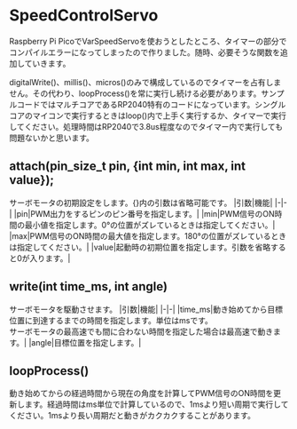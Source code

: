# SpeedControlServo
Raspberry Pi PicoでVarSpeedServoを使おうとしたところ、タイマーの部分でコンパイルエラーになってしまったので作りました。随時、必要そうな関数を追加していきます。

digitalWrite()、millis()、micros()のみで構成しているのでタイマーを占有しません。その代わり、loopProcess()を常に実行し続ける必要があります。サンプルコードではマルチコアであるRP2040特有のコードになっています。シングルコアのマイコンで実行するときはloop()内で上手く実行するか、タイマーで実行してください。処理時間はRP2040で3.8us程度なのでタイマー内で実行しても問題ないかと思います。

## attach(pin_size_t pin, {int min, int max, int value});
サーボモータの初期設定をします。{}内の引数は省略可能です。
|引数|機能|
|-|-|
|pin|PWM出力をするピンのピン番号を指定します。|
|min|PWM信号のON時間の最小値を指定します。0°の位置がズレているときは指定してください。|
|max|PWM信号のON時間の最大値を指定します。180°の位置がズレているときは指定してください。|
|value|起動時の初期位置を指定します。引数を省略すると0が入ります。|

## write(int time_ms, int angle)
サーボモータを駆動させます。
|引数|機能|
|-|-|
|time_ms|動き始めてから目標位置に到達するまでの時間を指定します。単位はmsです。<br>サーボモータの最高速でも間に合わない時間を指定した場合は最高速で動きます。|
|angle|目標位置を指定します。|

## loopProcess()
動き始めてからの経過時間から現在の角度を計算してPWM信号のON時間を更新します。経過時間はms単位で計算しているので、1msより短い周期で実行してください。1msより長い周期だと動きがカクカクすることがあります。
